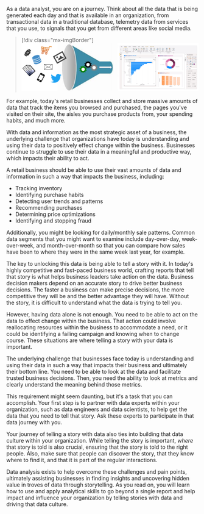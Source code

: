 

As a data analyst, you are on a journey. Think about all the data that is being generated each day and that is available in an organization, from transactional data in a traditional database, telemetry data from services that you use, to signals that you get from different areas like social media.

> [!div class="mx-imgBorder"]
> [![abundance of data](../media/abundance-data-ss.png)](../media/abundance-data-ss.png#lightbox)

For example, today's retail businesses collect and store massive amounts of data that track the items you browsed and purchased, the pages you've visited on their site, the aisles you purchase products from, your spending habits, and much more.

With data and information as the most strategic asset of a business, the underlying challenge that organizations have today is understanding and using their data to positively effect change within the business. Businesses continue to struggle to use their data in a meaningful and productive way, which impacts their ability to act.

A retail business should be able to use their vast amounts of data and information in such a way that impacts the business, including: 

- Tracking inventory 
- Identifying purchase habits
- Detecting user trends and patterns
- Recommending purchases
- Determining price optimizations
- Identifying and stopping fraud 

Additionally, you might be looking for daily/monthly sale patterns. Common data segments that you might want to examine include day-over-day, week-over-week, and month-over-month so that you can compare how sales have been to where they were in the same week last year, for example.

The key to unlocking this data is being able to tell a story with it. In today's highly competitive and fast-paced business world, crafting reports that tell that story is what helps business leaders take action on the data. Business decision makers depend on an accurate story to drive better business decisions. The faster a business can make precise decisions, the more competitive they will be and the better advantage they will have. Without the story, it is difficult to understand what the data is trying to tell you.

However, having data alone is not enough. You need to be able to act on the data to effect change within the business. That action could involve reallocating resources within the business to accommodate a need, or it could be identifying a failing campaign and knowing when to change course. These situations are where telling a story with your data is important.

The underlying challenge that businesses face today is understanding and using their data in such a way that impacts their business and ultimately their bottom line. You need to be able to look at the data and facilitate trusted business decisions. Then, you need the ability to look at metrics and clearly understand the meaning behind those metrics.

This requirement might seem daunting, but it's a task that you can accomplish. Your first step is to partner with data experts within your organization, such as data engineers and data scientists, to help get the data that you need to tell that story. Ask these experts to participate in that data journey with you.

Your journey of telling a story with data also ties into building that data culture within your organization. While telling the story is important, *where* that story is told is also crucial, ensuring that the story is told to the right people. Also, make sure that people can discover the story, that they know where to find it, and that it is part of the regular interactions.

Data analysis exists to help overcome these challenges and pain points, ultimately assisting businesses in finding insights and uncovering hidden value in troves of data through storytelling. As you read on, you will learn how to use and apply analytical skills to go beyond a single report and help impact and influence your organization by telling stories with data and driving that data culture.
